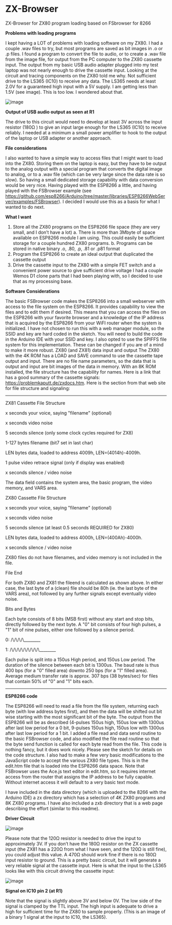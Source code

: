 # ZX-Browser
ZX-Browser for ZX80 program loading based on FSbrowser for 8266

**Problems with loading programs**

I kept having a LOT of problems with loading software on my ZX80. I had a couple .wav files to try, but most programs are saved as bit images in .o or .p files. I found a program to convert the file to audio, or to create a .wav file from the image file, for output from the PC computer to the ZX80 cassette input. The output from my basic USB audio adapter plugged into my test laptop was not nearly enough to drive the cassette input. Looking at the circuit and tracing components on the ZX80 told me why. Not sufficient drive to the LS365 (IC10) to receive any data. The LS365 needs at least 2.0V for a guaranteed high input with a 5V supply. I am getting less than 1.5V (see image). This is too low. I wondered about that.

![image](https://user-images.githubusercontent.com/76188172/128247404-e8e4868f-4c75-41ee-93e4-f492407f0b37.png)

**Output of USB audio output as seen at R1**

The drive to this circuit would need to develop at least 3V across the input resistor (180Ω ) to give an input large enough for the LS365 (IC10) to receive reliably. I needed at a minimum a small power amplifier to hook to the output of the laptop or USB adapter or another approach. 

**File considerations**

I also wanted to have a simple way to access files that I might want to load into the ZX80. Storing them on the laptop is easy, but they have to be output to the analog output with a special program that converts the digital image to analog, or to a .wav file (which can be very large since the data rate is so slow). So having a small dedicated storage capability with data conversion would be very nice.
Having played with the ESP8266 a little, and having played with the FSBrowser example (see https://github.com/esp8266/Arduino/tree/master/libraries/ESP8266WebServer/examples/FSBrowser). I decided I would use this as a basis for what I wanted to do next.

**What I want**
1.	Store all the ZX80  programs on the ESP8266 file space (they are very small, and I don’t have a lot)
a.	There is more than 3Mbyte of space available on ESP8266 module I am using. This could easily be sufficient storage for a couple hundred ZX80 programs.
b.	Programs can be stored in native binary .o, .80, .p, .81 or .p81 format
2.	Program the ESP8266 to create an ideal output that duplicated the cassette output
3.	Drive the cassette input to the ZX80 with a simple FET switch and a convenient power source to give sufficient drive voltage
I had a couple Wemos D1 clone parts that I had been playing with, so I decided to use that as my processing base. 

**Software Considerations**

The basic FSBrowser code makes the ESP8266 into a small webserver with access to the file system on the ESP8266. It provides capability to view the files and to edit them if desired. This means that you can access the files on the ESP8266 with your favorite browser and a knowledge of the IP address that is acquired by the ESP8266 from your WiFI router when the system is initialized. I have not chosen to run this with a web manager module, so the SSID and key are hard coded in the sketch. You will need to build the code in the Arduino IDE with your SSID and key. I also opted to use the SPIFFS file system for this implementation. These can be changed if you are of a mind to make it more robust.
ZX80 (and ZX81) data input and output
The ZX80 with the 4K ROM has a LOAD and SAVE command to use the cassette tape output and input. There are no file name parameters, so the data that is output and input are bit images of the data in memory. With an 8K ROM installed, the file structure has the capability for names. Here is a link that has a good summary of the cassette signals: https://problemkaputt.de/zxdocs.htm. Here is the section from that web site for file structure and signaling:

_________________________________
ZX81 Cassette File Structure

  x seconds    your voice, saying "filename" (optional)
  
  x seconds    video noise
  
  5 seconds    silence (only some clock cycles required for ZX8)
  
  1-127 bytes  filename (bit7 set in last char)
  
  LEN bytes    data, loaded to address 4009h, LEN=(4014h)-4009h.
  
  1 pulse      video retrace signal (only if display was enabled)
  
  x seconds    silence / video noise
  
The data field contains the system area, the basic program, the video memory, and VARS area.



ZX80 Cassette File Structure

  x seconds    your voice, saying "filename" (optional)
  
  x seconds    video noise
  
  5 seconds    silence (at least 0.5 seconds REQUIRED for ZX80)
  
  LEN bytes    data, loaded to address 4000h, LEN=(400Ah)-4000h.
  
  x seconds    silence / video noise
  
ZX80 files do not have filenames, and video memory is not included in the file.


File End

For both ZX80 and ZX81 the fileend is calculated as shown above. In either case, the last byte of a (clean) file should be 80h (ie. the last byte of the VARS area), not followed by any further signals except eventually video noise.

Bits and Bytes

Each byte consists of 8 bits (MSB first) without any start and stop bits, directly followed by the next byte. A "0" bit consists of four high pulses, a "1" bit of nine pulses, either one followed by a silence period.

  0:  /\\/\\/\\/\\________
  
  1:  /\\/\\/\\/\\/\\/\\/\\/\\/\\________
  
Each pulse is split into a 150us High period, and 150us Low period. The duration of the silence between each bit is 1300us. The baud rate is thus 400 bps (for a "0" filled area) downto 250 bps (for a "1" filled area). Average medium transfer rate is approx. 307 bps (38 bytes/sec) for files that contain 50% of "0" and "1" bits each.

_________________________________

**ESP8266 code**

The ESP8266 will need to read a file from the file system, returning each byte (with low address bytes first), and then the data will be shifted out bit wise starting with the most significant bit of the byte. The output from the ESP8266 will be as described (4-pulses 150us high, 150us low with 1300us after last low period for a 0 bit, 9-pulses 150us high, 150us low with 1300us after last low period for a 1 bit. 
I added a file read and data send routine to the basic FSBrowser code, and also modified the file read routine so that the byte send function is called for each byte read from the file. This code is nothing fancy, but it does work nicely. Please see the sketch for details on the code structure. 
I also had to make a few very basic modifications to the JavaScript code to accept the various ZX80 file types. This is in the edit.htm file that is loaded into the ESP8266 data space. 
Note that FSBrowser uses the Ace.js text editor in edit.htm, so it requires internet access from the router that assigns the IP address to be fully capable. Without internet access it will default to a very basic text mode.

I have included in the data directory (which is uploaded to the 8266 with the Arduino IDE) a zx directory which has a selection of 4K ZX80 programs and 8K ZX80 programs. I have also included a zxb directory that is a web page describing the effort (similar to this readme). 



**Driver Circuit**


![image](https://user-images.githubusercontent.com/76188172/128250644-c7111150-5356-4850-9095-cfed24e83914.png)

Please note that the 120Ω resistor is needed to drive the input to approximately 3V. If you don’t have the 180Ω resistor on the ZX cassette input (the ZX81 has a 220Ω from what I have seen, and the 120Ω is still fine), you could adjust this value. A 470Ω should work fine if there is no 180Ω input resistor to ground. 
This is a pretty basic circuit, but it will generate a very reliable signal at the cassette input. Here is what the input to the LS365 looks like with this circuit driving the cassette input:


![image](https://user-images.githubusercontent.com/76188172/128250746-271c9d82-5a6f-4241-93e6-80799580f8a7.png)
 
**Signal on IC10 pin 2 (at R1)**

Note that the signal is slightly above 3V and below 0V. The low side of the signal is clamped by the TTL input. The high input is adequate to drive a high for sufficient time for the ZX80 to sample properly. (This is an image of a binary 1 signal at the input to IC10, the LS365).


